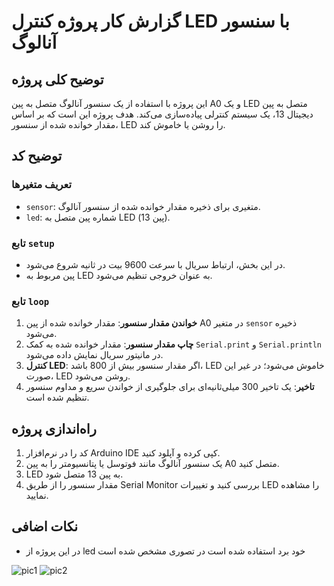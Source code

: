 
# گزارش کار پروژه کنترل LED با سنسور آنالوگ

## توضیح کلی پروژه
این پروژه با استفاده از یک سنسور آنالوگ متصل به پین A0 و یک LED متصل به پین دیجیتال 13، یک سیستم کنترلی پیاده‌سازی می‌کند. هدف پروژه این است که بر اساس مقدار خوانده شده از سنسور، LED را روشن یا خاموش کند.

## توضیح کد

### تعریف متغیرها
- `sensor`: متغیری برای ذخیره مقدار خوانده شده از سنسور آنالوگ.
- `led`: شماره پین متصل به LED (پین 13).

### تابع `setup`
- در این بخش، ارتباط سریال با سرعت 9600 بیت در ثانیه شروع می‌شود.
- پین مربوط به LED به عنوان خروجی تنظیم می‌شود.

### تابع `loop`
1. **خواندن مقدار سنسور**: مقدار خوانده شده از پین A0 در متغیر `sensor` ذخیره می‌شود.
2. **چاپ مقدار سنسور**: مقدار خوانده شده به کمک `Serial.print` و `Serial.println` در مانیتور سریال نمایش داده می‌شود.
3. **کنترل LED**: اگر مقدار سنسور بیش از 800 باشد، LED خاموش می‌شود؛ در غیر این صورت، LED روشن می‌شود.
4. **تاخیر**: یک تاخیر 300 میلی‌ثانیه‌ای برای جلوگیری از خواندن سریع و مداوم سنسور تنظیم شده است.

## راه‌اندازی پروژه
1. کد را در نرم‌افزار Arduino IDE کپی کرده و آپلود کنید.
2. یک سنسور آنالوگ مانند فوتوسل یا پتانسیومتر را به پین A0 متصل کنید.
3. LED به پین 13 متصل شود.
4. مقدار سنسور را از طریق Serial Monitor بررسی کنید و تغییرات LED را مشاهده نمایید.

## نکات اضافی
- در این پروژه از led خود برد استفاده شده است در تصوری مشخص شده است

![pic1](https://github.com/user-attachments/assets/60827808-e020-49c0-b38b-a4cb85433532)
![pic2](https://github.com/user-attachments/assets/73b59187-bb24-4c05-b342-03474fe8d463)
